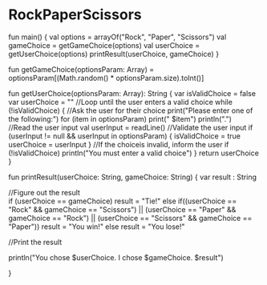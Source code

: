 # RockPaperScissors	
fun main() {
    val options = arrayOf("Rock", "Paper", "Scissors")
	val gameChoice = getGameChoice(options)
	val userChoice = getUserChoice(options)
	printResult(userChoice, gameChoice)
    }

fun getGameChoice(optionsParam: Array<String>) =	
		   optionsParam[(Math.random() * optionsParam.size).toInt()]


fun getUserChoice(optionsParam: Array<String>): String {
	var isValidChoice = false
	var userChoice = ""
	//Loop until the user enters a valid choice
	 while (!isValidChoice) {
		//Ask the user for their choice
		 print("Please enter one of the following:")
		 for (item in optionsParam) print(" $item")
		 println(".")		 
		 //Read the user input
		 val userInput = readLine()
		 //Validate the user input
		 if (userInput != null && userInput in optionsParam) {
			 isValidChoice = true
			 userChoice = userInput
			}
		//If the choiceis invalid, inform the user
		if (!isValidChoice) println("You must enter a valid choice")
	}
	return userChoice 
}
   
fun printResult(userChoice: String, gameChoice: String) {
     var result : String

   //Figure out the result   
	 if (userChoice == gameChoice) result = "Tie!"
	 else if((userChoice == "Rock" && gameChoice == "Scissors") ||
	         (userChoice == "Paper" && gameChoice == "Rock") ||
			 (userChoice == "Scissors" && gameChoice == "Paper")) result = "You win!"
     else result = "You lose!"
	 
//Print the result
	 
 println("You chose $userChoice. I chose $gameChoice. $result")

}   
